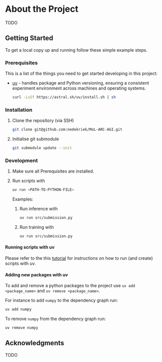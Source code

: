 # About the Project 

TODO

<!-- GETTING STARTED -->
## Getting Started

To get a local copy up and running follow these simple example steps.

### Prerequisites

This is a list of the things you need to get started developing in this project:

* [uv](https://docs.astral.sh/uv/getting-started/features/) - handles package and Python versioning, ensuring a consistent experiment environment across machines and operating systems.
  ```sh
  curl -LsSf https://astral.sh/uv/install.sh | sh
  ```

### Installation

1. Clone the repository (via SSH)
    ```sh
    git clone git@github.com:nedekriek/MoL-ARC-AGI.git
    ```
2. Initialise git submodule 
    ```sh 
    git submodule update --init
    ```  

### Development 

1. Make sure all Prerequisites are installed.
2. Run scripts with
    ``` sh
    uv run <PATH-TO-PYTHON-FILE>
    ``` 
    Examples:

    1. Run inference with
        ``` sh
        uv run src/submission.py
        ```
    2. Run training with
        ``` sh
        uv run src/submission.py
        ```
#### Running scripts with uv

Please refer to the this [tutorial](https://docs.astral.sh/uv/guides/scripts/#declaring-script-dependencies) for instructions on how to run (and create) scripts with uv. 

#### Adding new packages with uv

To add and remove a python packages to the project use `uv add <package_name>` and `uv remove <package_name>`.

For instance to add `numpy` to the dependency graph run:
```sh
uv add numpy
``` 
To remove `numpy` from the dependency graph run:
```sh
uv remove numpy
```

<!-- ACKNOWLEDGMENTS -->
## Acknowledgments

TODO